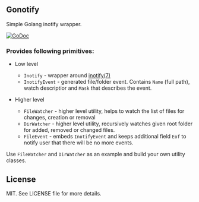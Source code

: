 ## Gonotify 

Simple Golang inotify wrapper.

[![GoDoc](https://godoc.org/github.com/illarion/gonotify?status.svg)](https://godoc.org/github.com/illarion/gonotify)

### Provides following primitives:

* Low level
  * `Inotify` - wrapper around [inotify(7)](http://man7.org/linux/man-pages/man7/inotify.7.html)
  * `InotifyEvent` - generated file/folder event. Contains `Name` (full path), watch descriptior and `Mask` that describes the event.

* Higher level
  * `FileWatcher` - higher level utility, helps to watch the list of files for changes, creation or removal
  * `DirWatcher` - higher level utility, recursively watches given root folder for added, removed or changed files.
  * `FileEvent` - embeds `InotifyEvent` and keeps additional field `Eof` to notify user that there will be no more events.

Use `FileWatcher` and `DirWatcher` as an example and build your own utility classes.

## License
MIT. See LICENSE file for more details.

